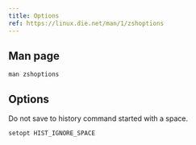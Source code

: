 ```yaml
---
title: Options
ref: https://linux.die.net/man/1/zshoptions
---
```


## Man page

```shell
man zshoptions
```

## Options

Do not save to history command started with a space.

```shell
setopt HIST_IGNORE_SPACE
```
